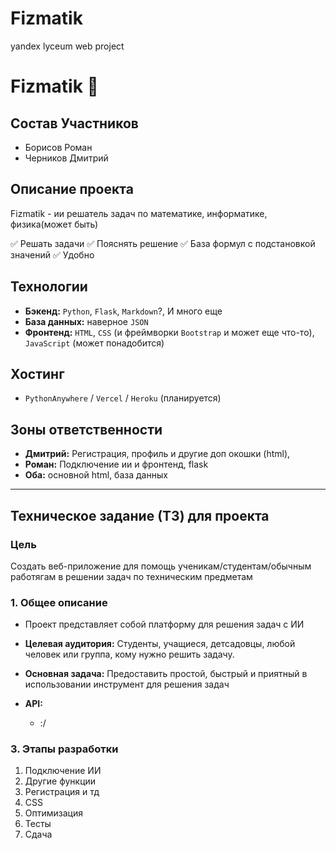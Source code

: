 # Fizmatik
yandex lyceum web project

# Fizmatik 🚀
 
## Состав Участников
*   Борисов Роман
*   Черников Дмитрий

 
## Описание проекта
Fizmatik - ии решатель задач по математике, информатике, физика(может быть)
 
✅ Решать задачи
✅ Пояснять решение
✅ База формул с подстановкой значений
✅ Удобно
 
## Технологии
*   **Бэкенд:** `Python`, `Flask`, `Markdown`?, И много еще
*   **База данных:** наверное `JSON`
*   **Фронтенд:** `HTML`, `CSS` (и фреймворки `Bootstrap` и может еще что-то), `JavaScript` (может понадобится)
 
## Хостинг
*   `PythonAnywhere` / `Vercel` / `Heroku` (планируется)
 
## Зоны ответственности
*   **Дмитрий:** Регистрация, профиль и другие доп окошки (html), 
*   **Роман:** Подключение ии и фронтенд, flask
*   **Оба:** основной html, база данных
 
---
 
## Техническое задание (ТЗ) для проекта
 
### Цель
Создать веб-приложение для помощь ученикам/студентам/обычным работягам в решении задач по техническим предметам
 
### 1. Общее описание
*   Проект представляет собой платформу для решения задач с ИИ
*   **Целевая аудитория:** Студенты, учащиеся, детсадовцы, любой человек или группа, кому нужно решить задачу.
*   **Основная задача:** Предоставить простой, быстрый и приятный в использовании инструмент для решения задач
 
*   **API:**
    *   :/
 
### 3. Этапы разработки
1.  Подключение ИИ
2.  Другие функции
3.  Регистрация и тд
4.  CSS
5.  Оптимизация
6.  Тесты
7.  Сдача

